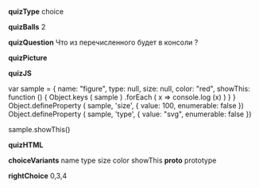 ____quizType____
choice

____quizBalls____
2

____quizQuestion____
Что из перечисленного будет в консоли ?

____quizPicture____


____quizJS____

var sample = {
    name: "figure",
    type: null,
    size: null,
    color: "red",
    showThis: function () {
        Object.keys ( sample )
            .forEach (
                x => console.log (x)
            )
    }
}
Object.defineProperty ( sample, 'size', {
    value: 100,
    enumerable: false
})
Object.defineProperty ( sample, 'type', {
    value: "svg",
    enumerable: false
})

sample.showThis()

____quizHTML____


____choiceVariants____
name
type
size
color
showThis
__proto__
prototype

____rightChoice____
0,3,4
